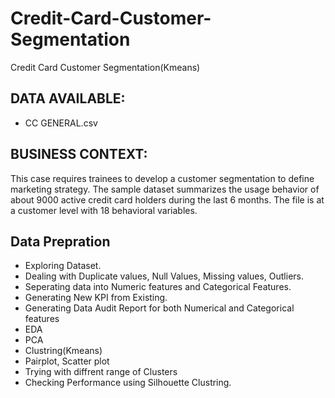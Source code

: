 # Credit-Card-Customer-Segmentation
Credit Card Customer Segmentation(Kmeans)
## DATA AVAILABLE: 
* CC GENERAL.csv 
## BUSINESS CONTEXT: 
This case requires trainees to develop a customer segmentation to define marketing strategy. The sample dataset summarizes the usage behavior of about 9000 active credit card holders during the last 6 months. The file is at a customer level with 18 behavioral variables.
## Data Prepration
* Exploring Dataset.
* Dealing with Duplicate values, Null Values, Missing values, Outliers.
* Seperating data into Numeric features and Categorical Features.
* Generating New KPI from Existing.
* Generating Data Audit Report for both Numerical and Categorical features 
* EDA
* PCA
* Clustring(Kmeans)
* Pairplot, Scatter plot
* Trying with diffrent range of Clusters
* Checking Performance using Silhouette Clustring.
